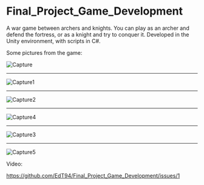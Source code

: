 # Final_Project_Game_Development

A war game between archers and knights. You can play as an archer and defend the fortress, or as a knight and try to conquer it. Developed in the Unity environment, with scripts in C#.

Some pictures from the game:

![Capture](https://user-images.githubusercontent.com/81565589/181933912-6a513f02-0eb6-4891-8d13-3ad7a5a49270.PNG)

- - - - - - - - - - - - - - - - - - - - - - - - - - - - - - - - - - - - - - - - - - - - - - - - - - - - - - - -

![Capture1](https://user-images.githubusercontent.com/81565589/181933930-fbe33326-c0f7-4391-bd7f-375b97b03296.PNG)

- - - - - - - - - - - - - - - - - - - - - - - - - - - - - - - - - - - - - - - - - - - - - - - - - - - - - - - -

![Capture2](https://user-images.githubusercontent.com/81565589/181933936-1743fd86-3ef5-44e0-9f2d-838f056c7c38.PNG)

- - - - - - - - - - - - - - - - - - - - - - - - - - - - - - - - - - - - - - - - - - - - - - - - - - - - - - - -

![Capture4](https://user-images.githubusercontent.com/81565589/181933944-59008641-9d65-4709-948b-0e2c13a924ba.PNG)

- - - - - - - - - - - - - - - - - - - - - - - - - - - - - - - - - - - - - - - - - - - - - - - - - - - - - - - -

![Capture3](https://user-images.githubusercontent.com/81565589/181933949-7408da86-85af-48fd-aa59-3b06941cfca5.PNG)

- - - - - - - - - - - - - - - - - - - - - - - - - - - - - - - - - - - - - - - - - - - - - - - - - - - - - - - -

![Capture5](https://user-images.githubusercontent.com/81565589/181933965-151ae609-4370-4513-991f-c2bbc41b8b90.PNG)


Video:

https://github.com/EdT94/Final_Project_Game_Development/issues/1
